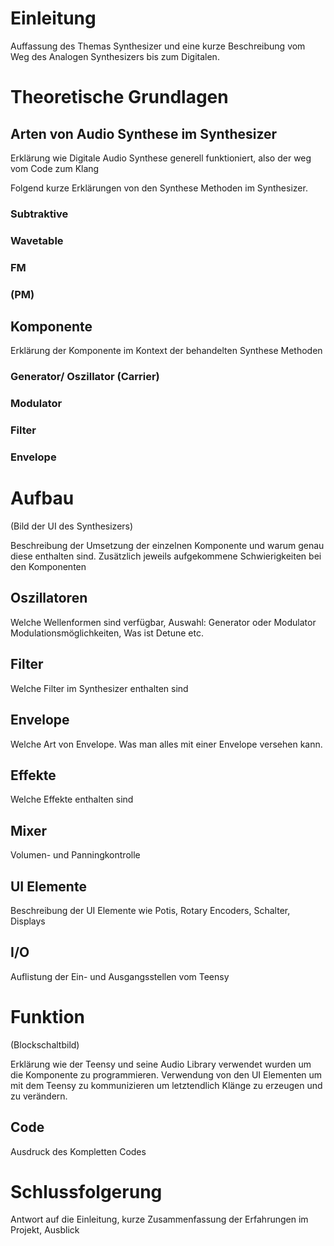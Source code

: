 
# Einleitung
Auffassung des Themas Synthesizer und eine kurze Beschreibung vom Weg des Analogen Synthesizers bis zum Digitalen.
# Theoretische Grundlagen

## Arten von Audio Synthese im Synthesizer 
Erklärung wie Digitale Audio Synthese generell funktioniert, also der weg vom Code zum Klang  

Folgend kurze Erklärungen von den Synthese Methoden im Synthesizer.
### Subtraktive

### Wavetable
### FM

### (PM)

## Komponente 

Erklärung der Komponente im Kontext der behandelten Synthese Methoden
### Generator/ Oszillator (Carrier)

### Modulator

### Filter

### Envelope

# Aufbau

(Bild der UI des Synthesizers)

Beschreibung der Umsetzung der einzelnen Komponente und warum genau diese enthalten sind. Zusätzlich jeweils aufgekommene Schwierigkeiten bei den Komponenten

## Oszillatoren

Welche Wellenformen sind verfügbar, Auswahl: Generator oder Modulator
Modulationsmöglichkeiten, Was ist Detune etc.

## Filter
Welche Filter im Synthesizer enthalten sind

## Envelope

Welche Art von Envelope. Was man alles mit einer Envelope versehen kann.

## Effekte

Welche Effekte enthalten sind
## Mixer

Volumen- und Panningkontrolle 
## UI Elemente

Beschreibung der UI Elemente wie Potis, Rotary Encoders, Schalter, Displays

## I/O
Auflistung der Ein- und Ausgangsstellen vom Teensy
# Funktion

(Blockschaltbild)

Erklärung wie der Teensy und seine Audio Library verwendet wurden um die Komponente zu programmieren. Verwendung von den UI Elementen um mit dem Teensy zu kommunizieren um letztendlich Klänge zu erzeugen und zu verändern.

## Code

Ausdruck des Kompletten Codes


# Schlussfolgerung

Antwort auf die Einleitung, kurze Zusammenfassung der Erfahrungen im Projekt, Ausblick